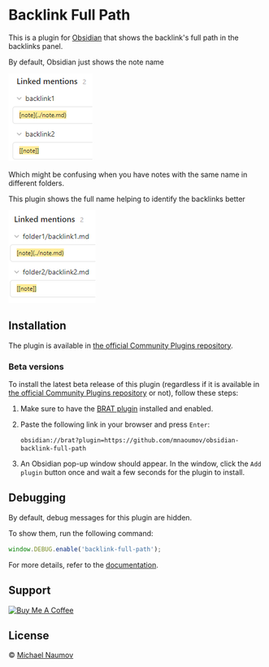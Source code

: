 # Backlink Full Path

This is a plugin for [Obsidian](https://obsidian.md/) that shows the backlink's full path in the backlinks panel.

By default, Obsidian just shows the note name

![](./images/just-name.png)

Which might be confusing when you have notes with the same name in different folders.

This plugin shows the full name helping to identify the backlinks better

![](./images/full-path.png)

## Installation

The plugin is available in [the official Community Plugins repository](https://obsidian.md/plugins?id=backlink-full-path).

### Beta versions

To install the latest beta release of this plugin (regardless if it is available in [the official Community Plugins repository](https://obsidian.md/plugins) or not), follow these steps:

1. Make sure to have the [BRAT plugin](https://obsidian.md/plugins?id=obsidian42-brat) installed and enabled.
2. Paste the following link in your browser and press `Enter`:

   ```
   obsidian://brat?plugin=https://github.com/mnaoumov/obsidian-backlink-full-path
   ```

3. An Obsidian pop-up window should appear. In the window, click the `Add plugin` button once and wait a few seconds for the plugin to install.

## Debugging

By default, debug messages for this plugin are hidden.

To show them, run the following command:

```js
window.DEBUG.enable('backlink-full-path');
```

For more details, refer to the [documentation](https://github.com/mnaoumov/obsidian-dev-utils?tab=readme-ov-file#debugging).

## Support

<a href="https://www.buymeacoffee.com/mnaoumov" target="_blank"><img src="https://cdn.buymeacoffee.com/buttons/v2/default-yellow.png" alt="Buy Me A Coffee" style="height: 60px !important;width: 217px !important;"></a>

## License

© [Michael Naumov](https://github.com/mnaoumov/)
